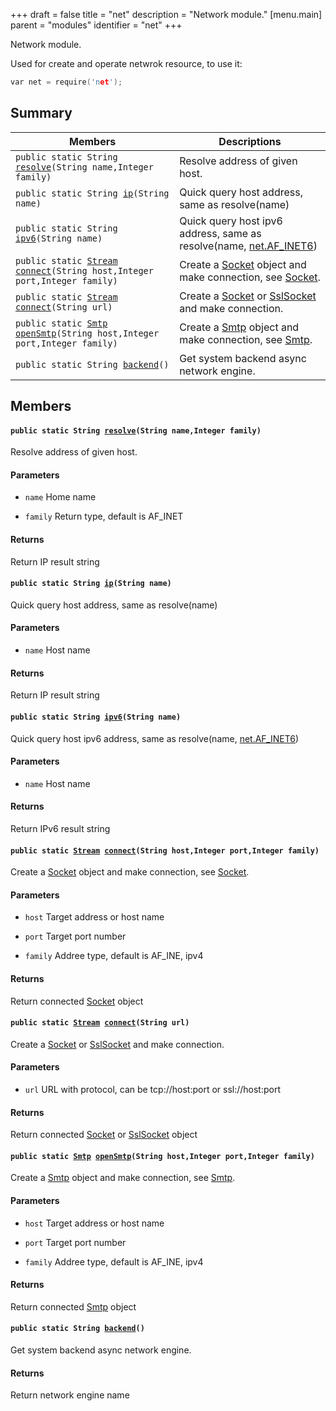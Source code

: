 +++
draft = false
title = "net"
description = "Network module."
[menu.main]
parent = "modules"
identifier = "net"
+++

Network module.

Used for create and operate netwrok resource, to use it: 
```cpp
var net = require('net');
```

## Summary

 Members                        | Descriptions                                
--------------------------------|---------------------------------------------
`public static String `[`resolve`](#dc/d27/namespacenet_1a733a23e8a51fdc5e2b1e3cafaf6f0010)`(String name,Integer family)`            | Resolve address of given host.
`public static String `[`ip`](#dc/d27/namespacenet_1a3150c8ad034c6a907a1531327a94b9a3)`(String name)`            | Quick query host address, same as resolve(name)
`public static String `[`ipv6`](#dc/d27/namespacenet_1a8274c0c7f3a4ee82b2e1686b7d5afb7f)`(String name)`            | Quick query host ipv6 address, same as resolve(name, [net.AF_INET6](#dc/d27/namespacenet_1a20c82f9528e1f2132ea230ef72d273cd))
`public static `[`Stream`](#d4/dc7/interfaceStream)` `[`connect`](#dc/d27/namespacenet_1a2432a0ee7fbea52ddd8b24ecee5bd5c2)`(String host,Integer port,Integer family)`            | Create a [Socket](#dd/d94/interfaceSocket) object and make connection, see [Socket](#dd/d94/interfaceSocket).
`public static `[`Stream`](#d4/dc7/interfaceStream)` `[`connect`](#dc/d27/namespacenet_1a620c034b250762fcbacd4d72fdc5f0f1)`(String url)`            | Create a [Socket](#dd/d94/interfaceSocket) or [SslSocket](#d0/d97/interfaceSslSocket) and make connection.
`public static `[`Smtp`](#da/de8/interfaceSmtp)` `[`openSmtp`](#dc/d27/namespacenet_1aa6774e649b7fb2336400fd006ab6371b)`(String host,Integer port,Integer family)`            | Create a [Smtp](#da/de8/interfaceSmtp) object and make connection, see [Smtp](#da/de8/interfaceSmtp).
`public static String `[`backend`](#dc/d27/namespacenet_1ab30af1b267baf4be6092ddd2d868970c)`()`            | Get system backend async network engine.

## Members

#### `public static String `[`resolve`](#dc/d27/namespacenet_1a733a23e8a51fdc5e2b1e3cafaf6f0010)`(String name,Integer family)` 

Resolve address of given host.

#### Parameters
* `name` Home name 

* `family` Return type, default is AF_INET 

#### Returns
Return IP result string

#### `public static String `[`ip`](#dc/d27/namespacenet_1a3150c8ad034c6a907a1531327a94b9a3)`(String name)` 

Quick query host address, same as resolve(name)

#### Parameters
* `name` Host name 

#### Returns
Return IP result string

#### `public static String `[`ipv6`](#dc/d27/namespacenet_1a8274c0c7f3a4ee82b2e1686b7d5afb7f)`(String name)` 

Quick query host ipv6 address, same as resolve(name, [net.AF_INET6](#dc/d27/namespacenet_1a20c82f9528e1f2132ea230ef72d273cd))

#### Parameters
* `name` Host name 

#### Returns
Return IPv6 result string

#### `public static `[`Stream`](#d4/dc7/interfaceStream)` `[`connect`](#dc/d27/namespacenet_1a2432a0ee7fbea52ddd8b24ecee5bd5c2)`(String host,Integer port,Integer family)` 

Create a [Socket](#dd/d94/interfaceSocket) object and make connection, see [Socket](#dd/d94/interfaceSocket).

#### Parameters
* `host` Target address or host name 

* `port` Target port number 

* `family` Addree type, default is AF_INE, ipv4 

#### Returns
Return connected [Socket](#dd/d94/interfaceSocket) object

#### `public static `[`Stream`](#d4/dc7/interfaceStream)` `[`connect`](#dc/d27/namespacenet_1a620c034b250762fcbacd4d72fdc5f0f1)`(String url)` 

Create a [Socket](#dd/d94/interfaceSocket) or [SslSocket](#d0/d97/interfaceSslSocket) and make connection.

#### Parameters
* `url` URL with protocol, can be tcp://host:port or ssl://host:port 

#### Returns
Return connected [Socket](#dd/d94/interfaceSocket) or [SslSocket](#d0/d97/interfaceSslSocket) object

#### `public static `[`Smtp`](#da/de8/interfaceSmtp)` `[`openSmtp`](#dc/d27/namespacenet_1aa6774e649b7fb2336400fd006ab6371b)`(String host,Integer port,Integer family)` 

Create a [Smtp](#da/de8/interfaceSmtp) object and make connection, see [Smtp](#da/de8/interfaceSmtp).

#### Parameters
* `host` Target address or host name 

* `port` Target port number 

* `family` Addree type, default is AF_INE, ipv4 

#### Returns
Return connected [Smtp](#da/de8/interfaceSmtp) object

#### `public static String `[`backend`](#dc/d27/namespacenet_1ab30af1b267baf4be6092ddd2d868970c)`()` 

Get system backend async network engine.

#### Returns
Return network engine name

